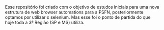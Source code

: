 Esse repositório foi criado com o objetivo de estudos iniciais para uma nova estrutura de web browser automations para a PSFN, posteriormente optamos por utilizar o selenium.
Mas esse foi o ponto de partida do que hoje toda a 3ª Região (SP e MS) utiliza.
